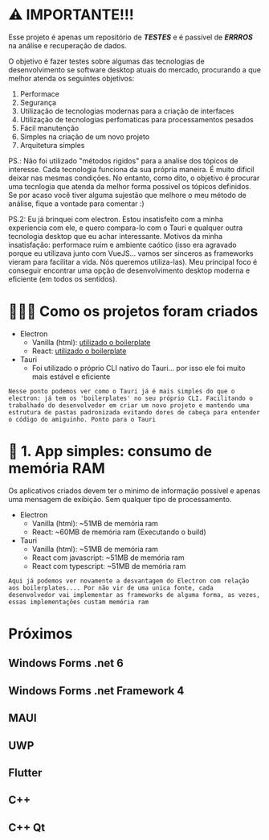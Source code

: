 # ⚠️ IMPORTANTE!!!

Esse projeto é apenas um repositório de **_TESTES_** e é passível de **_ERRROS_** na análise e recuperação de dados.

O objetivo é fazer testes sobre algumas das tecnologias de desenvolvimento se software desktop atuais do mercado, procurando a que melhor atenda os seguintes objetivos:

1. Performace
1. Segurança
1. Utilização de tecnologias modernas para a criação de interfaces
1. Utilização de tecnologias perfomaticas para processamentos pesados
1. Fácil manutenção
1. Simples na criação de um novo projeto
1. Arquitetura simples

PS.: Não foi utilizado "métodos rigidos" para a analise dos tópicos de interesse. Cada tecnologia funciona da sua própria maneira. É muito dificil deixar nas mesmas condições. No entanto, como dito, o objetivo é procurar uma tecnlogia que atenda da melhor forma possivel os tópicos definidos. Se por acaso você tiver alguma sujestão que melhore o meu método de análise, fique a vontade para comentar :)

PS.2: Eu já brinquei com electron. Estou insatisfeito com a minha experiencia com ele, e quero compara-lo com o Tauri e qualquer outra tecnologia desktop que eu achar interessante. Motivos da minha insatisfação: performace ruim e ambiente caótico (isso era agravado porque eu utilizava junto com VueJS... vamos ser sinceros as frameworks vieram para facilitar a vida. Nós queremos utiliza-las). Meu principal foco é conseguir encontrar uma opção de desenvolvimento desktop moderna e eficiente (em todos os sentidos).

# 👷🏻‍♂️ Como os projetos foram criados

- Electron
  - Vanilla (html): [utilizado o boilerplate](https://github.com/electron/electron-quick-start)
  - React: [utilizado o boilerplate](https://github.com/electron-react-boilerplate/electron-react-boilerplate)
- Tauri
  - Foi utilizado o próprio CLI nativo do Tauri... por isso ele foi muito mais estável e eficiente

`Nesse ponto podemos ver como o Tauri já é mais simples do que o electron: já tem os 'boilerplates' no seu próprio CLI. Facilitando o trabalhado do desenvolvedor em criar um novo projeto e mantendo uma estrutura de pastas padronizada evitando dores de cabeça para entender o código do amiguinho. Ponto para o Tauri`

# 📝 1. App simples: consumo de memória RAM

Os aplicativos criados devem ter o minimo de informação possivel e apenas uma mensagem de exibição. Sem qualquer tipo de processamento.

- Electron
  - Vanilla (html): ~51MB de memória ram
  - React: ~60MB de memória ram (Executando o build)
- Tauri
  - Vanilla (html): ~51MB de memória ram
  - React com javascript: ~51MB de memória ram
  - React com typescript: ~51MB de memória ram

`Aqui já podemos ver novamente a desvantagem do Electron com relação aos boilerplates.... Por não vir de uma unica fonte, cada desenvolvedor vai implementar as frameworks de alguma forma, as vezes, essas implementações custam memória ram`




# Próximos
## Windows Forms .net 6
## Windows Forms .net Framework 4
## MAUI
## UWP 
## Flutter
## C++
## C++ Qt